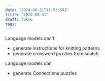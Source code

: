 ```yaml
---
date: "2024-08-31T15:53:58Z"
title: "2024-08-31"
draft: false
tags:
---
```


Language models can't
- generate instructions for knitting patterns
- generate crossword puzzles from scatch

Language models can
- generate Connections puzzles
